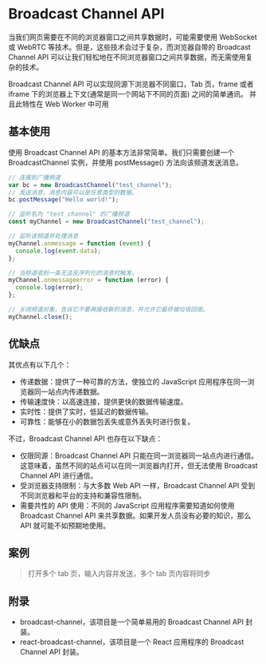 # Broadcast Channel API

当我们网页需要在不同的浏览器窗口之间共享数据时，可能需要使用 WebSocket 或 WebRTC 等技术。但是，这些技术会过于复杂，而浏览器自带的 Broadcast Channel API 可以让我们轻松地在不同浏览器窗口之间共享数据，而无需使用复杂的技术。

Broadcast Channel API 可以实现同源下浏览器不同窗口，Tab 页，frame 或者 iframe 下的浏览器上下文(通常是同一个网站下不同的页面) 之间的简单通讯。 并且此特性在 Web Worker 中可用

## 基本使用

使用 Broadcast Channel API 的基本方法非常简单。我们只需要创建一个 BroadcastChannel 实例，并使用 postMessage() 方法向该频道发送消息。

```js
// 连接到广播频道
var bc = new BroadcastChannel("test_channel");
// 发送消息，消息内容可以是任意类型的数据。
bc.postMessage("Hello world!");

// 监听名为 "test_channel" 的广播频道
const myChannel = new BroadcastChannel("test_channel");

// 监听该频道并处理消息
myChannel.onmessage = function (event) {
  console.log(event.data);
};

// 当频道收到一条无法反序列化的消息时触发。
myChannel.onmessageerror = function (error) {
  console.log(error);
};

// 关闭频道对象，告诉它不要再接收新的消息，并允许它最终被垃圾回收。
myChannel.close();
```

## 优缺点

其优点有以下几个：

- 传递数据：提供了一种可靠的方法，使独立的 JavaScript 应用程序在同一浏览器同一站点内传递数据。
- 传输速度快：以高速连接，提供更快的数据传输速度。
- 实时性：提供了实时，低延迟的数据传输。
- 可靠性：能够在小的数据包丢失或意外丢失时进行恢复。

不过，Broadcast Channel API 也存在以下缺点：

- 仅限同源：Broadcast Channel API 只能在同一浏览器同一站点内进行通信。这意味着，虽然不同的站点可以在同一浏览器内打开，但无法使用 Broadcast Channel API 进行通信。
- 受浏览器支持限制：与大多数 Web API 一样，Broadcast Channel API 受到不同浏览器和平台的支持和兼容性限制。
- 需要共性的 API 使用：不同的 JavaScript 应用程序需要知道如何使用 Broadcast Channel API 来共享数据。如果开发人员没有必要的知识，那么 API 就可能不如预期地使用。

## 案例

> 打开多个 tab 页，输入内容并发送，多个 tab 页内容将同步

<script setup lang="ts">
import broadcastChannelVisual from '../../packages/pages/basic/broadcast-channel-visual.vue'

</script>
<ClientOnly>
<broadcast-channel-visual/>
</ClientOnly>

## 附录

- broadcast-channel，该项目是一个简单易用的 Broadcast Channel API 封装。
- react-broadcast-channel，该项目是一个 React 应用程序的 Broadcast Channel API 封装。
